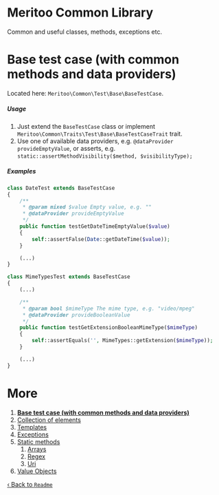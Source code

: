 # Meritoo Common Library

Common and useful classes, methods, exceptions etc.

# Base test case (with common methods and data providers)

Located here: `Meritoo\Common\Test\Base\BaseTestCase`.

##### Usage

1. Just extend the `BaseTestCase` class or implement `Meritoo\Common\Traits\Test\Base\BaseTestCaseTrait` trait.
2. Use one of available data providers, e.g. `@dataProvider provideEmptyValue`, or asserts,
e.g. `static::assertMethodVisibility($method, $visibilityType);`

##### Examples

```php
class DateTest extends BaseTestCase
{
    /**
     * @param mixed $value Empty value, e.g. ""
     * @dataProvider provideEmptyValue
     */
    public function testGetDateTimeEmptyValue($value)
    {
        self::assertFalse(Date::getDateTime($value));
    }

	(...)
}
```

```php
class MimeTypesTest extends BaseTestCase
{
	(...)

    /**
     * @param bool $mimeType The mime type, e.g. "video/mpeg"
     * @dataProvider provideBooleanValue
     */
    public function testGetExtensionBooleanMimeType($mimeType)
    {
        self::assertEquals('', MimeTypes::getExtension($mimeType));
    }

	(...)
}
```

# More

1. [**Base test case (with common methods and data providers)**](Base-test-case.md)
2. [Collection of elements](Collection/BaseCollection.md)
3. [Templates](Collection/Templates.md)
4. [Exceptions](Exceptions.md)
5. [Static methods](Static-methods.md)
   1. [Arrays](Static-methods/Arrays.md)
   2. [Regex](Static-methods/Regex.md)
   3. [Uri](Static-methods/Uri.md)
6. [Value Objects](Value-Objects.md)

[&lsaquo; Back to `Readme`](../README.md)
